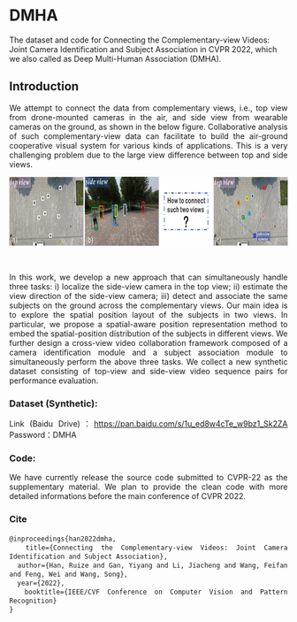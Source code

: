 # DMHA
The dataset and code for Connecting the Complementary-view Videos: Joint Camera Identification and Subject Association in CVPR 2022, which we also called as Deep Multi-Human Association (DMHA).

## Introduction

<div align= justify>

We attempt to connect the data from complementary views, i.e., top view from drone-mounted cameras in the air, and side view from wearable cameras on the ground, as shown in the below figure.
Collaborative analysis of such complementary-view data can facilitate to build the air-ground cooperative visual system for various kinds of applications. 
This is a very challenging problem due to the large view difference between top and side views. 

<div align=center><img src="https://github.com/RuizeHan/DMHA/blob/main/figs/example.jpg" width="825" height="125" alt="example"/><br/>

&emsp;
  
<div align= justify>
  
In this work, we develop a new approach that can simultaneously handle three tasks: i) localize the side-view camera in the top view; ii) estimate the view direction of the side-view camera; iii) detect and associate the same subjects on the ground across the complementary views. Our main idea is to explore the spatial position layout of the subjects in two views. In particular, we propose a spatial-aware position representation method to embed the spatial-position distribution of the subjects in different views. We further design a cross-view video collaboration framework composed of a camera identification module and a subject association module to simultaneously perform the above three tasks. We collect a new synthetic dataset consisting of top-view and side-view video sequence pairs for performance evaluation.

### Dataset (Synthetic):

Link (Baidu Drive)：https://pan.baidu.com/s/1u_ed8w4cTe_w9bz1_Sk2ZA 
Password：DMHA

### Code:
We have currently release the source code submitted to CVPR-22 as the supplementary material. 
We plan to provide the clean code with more detailed informations before the main conference of CVPR 2022.

### Cite
```
@inproceedings{han2022dmha,
  title={Connecting the Complementary-view Videos: Joint Camera Identification and Subject Association}, 
  author={Han, Ruize and Gan, Yiyang and Li, Jiacheng and Wang, Feifan and Feng, Wei and Wang, Song},  
  year={2022},  
  booktitle={IEEE/CVF Conference on Computer Vision and Pattern Recognition}
}
  ```
